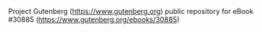 Project Gutenberg (https://www.gutenberg.org) public repository for eBook #30885 (https://www.gutenberg.org/ebooks/30885)
